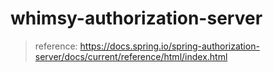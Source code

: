 # whimsy-authorization-server
> reference: https://docs.spring.io/spring-authorization-server/docs/current/reference/html/index.html

